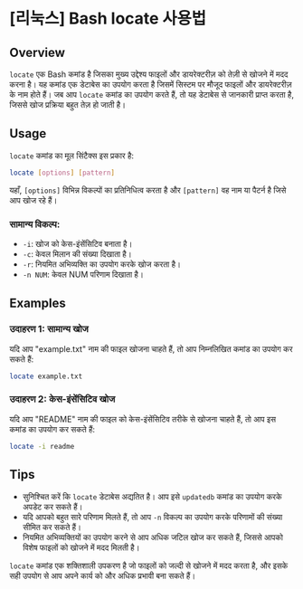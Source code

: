 # [리눅스] Bash locate 사용법

## Overview
`locate` एक Bash कमांड है जिसका मुख्य उद्देश्य फाइलों और डायरेक्टरीज़ को तेज़ी से खोजने में मदद करना है। यह कमांड एक डेटाबेस का उपयोग करता है जिसमें सिस्टम पर मौजूद फाइलों और डायरेक्टरीज़ के नाम होते हैं। जब आप `locate` कमांड का उपयोग करते हैं, तो यह डेटाबेस से जानकारी प्राप्त करता है, जिससे खोज प्रक्रिया बहुत तेज़ हो जाती है।

## Usage
`locate` कमांड का मूल सिंटैक्स इस प्रकार है:

```bash
locate [options] [pattern]
```

यहाँ, `[options]` विभिन्न विकल्पों का प्रतिनिधित्व करता है और `[pattern]` वह नाम या पैटर्न है जिसे आप खोज रहे हैं।

### सामान्य विकल्प:
- `-i`: खोज को केस-इंसेंसिटिव बनाता है।
- `-c`: केवल मिलान की संख्या दिखाता है।
- `-r`: नियमित अभिव्यक्ति का उपयोग करके खोज करता है।
- `-n NUM`: केवल NUM परिणाम दिखाता है।

## Examples
### उदाहरण 1: सामान्य खोज
यदि आप "example.txt" नाम की फाइल खोजना चाहते हैं, तो आप निम्नलिखित कमांड का उपयोग कर सकते हैं:

```bash
locate example.txt
```

### उदाहरण 2: केस-इंसेंसिटिव खोज
यदि आप "README" नाम की फाइल को केस-इंसेंसिटिव तरीके से खोजना चाहते हैं, तो आप इस कमांड का उपयोग कर सकते हैं:

```bash
locate -i readme
```

## Tips
- सुनिश्चित करें कि `locate` डेटाबेस अद्यतित है। आप इसे `updatedb` कमांड का उपयोग करके अपडेट कर सकते हैं।
- यदि आपको बहुत सारे परिणाम मिलते हैं, तो आप `-n` विकल्प का उपयोग करके परिणामों की संख्या सीमित कर सकते हैं।
- नियमित अभिव्यक्तियों का उपयोग करने से आप अधिक जटिल खोज कर सकते हैं, जिससे आपको विशेष फाइलों को खोजने में मदद मिलती है। 

`locate` कमांड एक शक्तिशाली उपकरण है जो फाइलों को जल्दी से खोजने में मदद करता है, और इसके सही उपयोग से आप अपने कार्य को और अधिक प्रभावी बना सकते हैं।